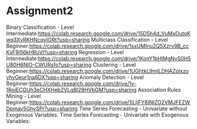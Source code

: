 # Assignment2

Binary Classification - Level Intermediate:https://colab.research.google.com/drive/15D5h4d_VuMxOutoKwq3XyRKHNcqyIORt?usp=sharing
Multiclass Classification - Level Beginner:https://colab.research.google.com/drive/1sxUMInu2Q5Xzrv9B_ccKxF9i56kHRuVI?usp=sharing
Regression - Level Intermediate:https://colab.research.google.com/drive/1KonY1bHlMgNvS0H5U80H6NlO-CWURsfo?usp=sharing
Clustering - Level Beginner:https://colab.research.google.com/drive/1UGhtkL9mILDHAZolxzoyhvGeur1na6DX?usp=sharing
Anomaly Detection - Level Beginner:https://colab.research.google.com/drive/1v-1RoiECGUh3eCHXHeb2VLgBl29HVbGM?usp=sharing
Association Rules Mining - Level Beginner:https://colab.research.google.com/drive/1iLIjFY8INIZO2VMJFEZWDpmav5GhySPr?usp=sharing
Time Series Forecasting - Univariate without Exogenous Variables:
Time Series Forecasting - Univariate with Exogenous Variables:
